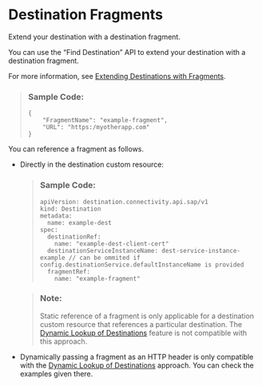 <!-- loio783d44d73212468fbe414495dc32a721 -->

# Destination Fragments

Extend your destination with a destination fragment.

You can use the “Find Destination” API to extend your destination with a destination fragment.

For more information, see [Extending Destinations with Fragments](extending-destinations-with-fragments-f56600a.md).

> ### Sample Code:  
> ```
> {
>     "FragmentName": "example-fragment",
>     "URL": "https:/myotherapp.com"
> }
> ```

You can reference a fragment as follows.

-   Directly in the destination custom resource:

    > ### Sample Code:  
    > ```
    > apiVersion: destination.connectivity.api.sap/v1
    > kind: Destination 
    > metadata: 
    >   name: example-dest 
    > spec:   
    >   destinationRef:
    >     name: "example-dest-client-cert"
    >   destinationServiceInstanceName: dest-service-instance-example // can be ommited if config.destinationService.defaultInstanceName is provided
    >   fragmentRef:
    >     name: "example-fragment"
    > ```

    > ### Note:  
    > Static reference of a fragment is only applicable for a destination custom resource that references a particular destination. The [Dynamic Lookup of Destinations](dynamic-lookup-of-destinations-6836e00.md) feature is not compatible with this approach.

-   Dynamically passing a fragment as an HTTP header is only compatible with the [Dynamic Lookup of Destinations](dynamic-lookup-of-destinations-6836e00.md) approach. You can check the examples given there.

